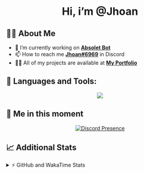 <h1 align="center">Hi, i’m @Jhoan</h1>

## 🙋‍♂️ About Me

- 🔭 I’m currently working on **[Absolet Bot](https://strider.cloud)**
- 📫 How to reach me **[Jhoan#6969](https://jhoan.monster/)** in Discord
- 👨‍💻 All of my projects are available at **[My Portfolio](https://jhoan.monster)**

## 🚀 Languages and Tools:
<p align="center">
  <a href="https://skillicons.dev">
    <img src="https://skillicons.dev/icons?i=js,ts,html,css,bootstrap,nodejs,express,vscode,neovim,vim,atom,cloudflare,git,github,discord,bots,linux,mongodb,nginx,redis,wordpress,heroku&perline=11" />
  </a>
</p>
  
## 👤 Me in this moment
<p align="center">
    <a href="https://discord.com/users/612460795124776960" target="_blank" rel="nofollow">
        <img src="https://lanyard-profile-readme.vercel.app/api/612460795124776960?idleMessage=Probably%20coding%20Absolet..." alt="Discord Presence" align="center">
    </a>
</p>

## 📈 Additional Stats
<details>
    <summary>⚡ GitHub and WakaTime Stats</summary>
    <br/>

<!--START_SECTION:waka-->
![Code Time](http://img.shields.io/badge/Code%20Time-394%20hrs%2040%20mins-blue)

**🐱 My GitHub Data** 

> 🏆 756 Contributions in the Year 2022
 > 
> 📦 59.9 kB Used in GitHub's Storage 
 > 
> 💼 Opted to Hire
 > 
> 📜 4 Public Repositories 
 > 
> 🔑 30 Private Repositories  
 > 
**I'm an Early 🐤** 

```text
🌞 Morning    53 commits     ██░░░░░░░░░░░░░░░░░░░░░░░   7.99% 
🌆 Daytime    303 commits    ███████████░░░░░░░░░░░░░░   45.7% 
🌃 Evening    277 commits    ██████████░░░░░░░░░░░░░░░   41.78% 
🌙 Night      30 commits     █░░░░░░░░░░░░░░░░░░░░░░░░   4.52%

```
📅 **I'm Most Productive on Wednesday** 

```text
Monday       104 commits    ████░░░░░░░░░░░░░░░░░░░░░   15.69% 
Tuesday      91 commits     ███░░░░░░░░░░░░░░░░░░░░░░   13.73% 
Wednesday    126 commits    ████░░░░░░░░░░░░░░░░░░░░░   19.0% 
Thursday     72 commits     ██░░░░░░░░░░░░░░░░░░░░░░░   10.86% 
Friday       67 commits     ██░░░░░░░░░░░░░░░░░░░░░░░   10.11% 
Saturday     120 commits    ████░░░░░░░░░░░░░░░░░░░░░   18.1% 
Sunday       83 commits     ███░░░░░░░░░░░░░░░░░░░░░░   12.52%

```


📊 **This Week I Spent My Time On** 

```text
⌚︎ Time Zone: America/Bogota

💬 Programming Languages: 
JavaScript               3 hrs 2 mins        █████████████████░░░░░░░░   69.91% 
Bash                     22 mins             ██░░░░░░░░░░░░░░░░░░░░░░░   8.44% 
TypeScript               15 mins             █░░░░░░░░░░░░░░░░░░░░░░░░   5.97% 
EJS                      14 mins             █░░░░░░░░░░░░░░░░░░░░░░░░   5.68% 
JSON                     12 mins             █░░░░░░░░░░░░░░░░░░░░░░░░   4.72%

🔥 Editors: 
VS Code                  4 hrs 21 mins       █████████████████████████   100.0%

🐱‍💻 Projects: 
IpVanish-GUI             2 hrs 58 mins       █████████████████░░░░░░░░   68.3% 
Strider-System           1 hr                █████░░░░░░░░░░░░░░░░░░░░   22.99% 
api                      8 mins              ░░░░░░░░░░░░░░░░░░░░░░░░░   3.44% 
Unknown Project          7 mins              ░░░░░░░░░░░░░░░░░░░░░░░░░   3.01% 
bot                      5 mins              ░░░░░░░░░░░░░░░░░░░░░░░░░   2.27%

💻 Operating System: 
Linux                    4 hrs 21 mins       █████████████████████████   100.0%

```

**I Mostly Code in JavaScript** 

```text
JavaScript               15 repos            █████████████████░░░░░░░░   68.18% 
Java                     2 repos             ██░░░░░░░░░░░░░░░░░░░░░░░   9.09% 
CSS                      2 repos             ██░░░░░░░░░░░░░░░░░░░░░░░   9.09% 
TypeScript               1 repo              █░░░░░░░░░░░░░░░░░░░░░░░░   4.55% 
Shell                    1 repo              █░░░░░░░░░░░░░░░░░░░░░░░░   4.55%

```



 Last Updated on 20/08/2022 22:13:05 UTC
<!--END_SECTION:waka-->
</details>

